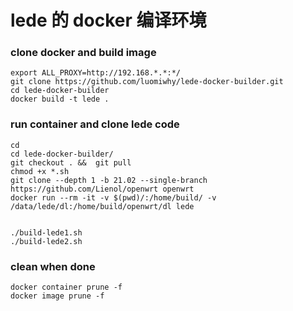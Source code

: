 # lede 的 docker 编译环境

### clone docker and build image

```
export ALL_PROXY=http://192.168.*.*:*/
git clone https://github.com/luomiwhy/lede-docker-builder.git
cd lede-docker-builder
docker build -t lede .
```

### run container and clone lede code

```
cd 
cd lede-docker-builder/
git checkout . &&  git pull
chmod +x *.sh
git clone --depth 1 -b 21.02 --single-branch https://github.com/Lienol/openwrt openwrt
docker run --rm -it -v $(pwd)/:/home/build/ -v /data/lede/dl:/home/build/openwrt/dl lede


./build-lede1.sh
./build-lede2.sh
```

### clean when done
```
docker container prune -f
docker image prune -f
```
